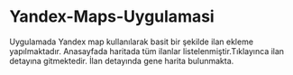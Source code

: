 # Yandex-Maps-Uygulamasi
  Uygulamada Yandex map kullanılarak basit bir şekilde ilan ekleme yapılmaktadır.
  Anasayfada haritada tüm ilanlar listelenmiştir.Tıklayınca ilan detayına gitmektedir.
  İlan detayında gene harita bulunmakta.
